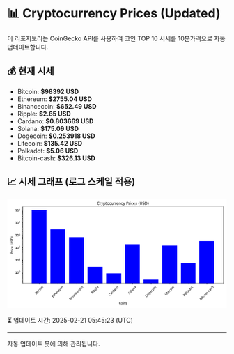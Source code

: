 
# 📊 Cryptocurrency Prices (Updated)

이 리포지토리는 CoinGecko API를 사용하여 코인 TOP 10 시세를 10분가격으로 자동 업데이트합니다.

## 💰 현재 시세
- Bitcoin: **$98392 USD**
- Ethereum: **$2755.04 USD**
- Binancecoin: **$652.49 USD**
- Ripple: **$2.65 USD**
- Cardano: **$0.803669 USD**
- Solana: **$175.09 USD**
- Dogecoin: **$0.253918 USD**
- Litecoin: **$135.42 USD**
- Polkadot: **$5.06 USD**
- Bitcoin-cash: **$326.13 USD**

## 📈 시세 그래프 (로그 스케일 적용)
![Crypto Prices](crypto_prices.png)

⏳ 업데이트 시간: 2025-02-21 05:45:23 (UTC)

---
자동 업데이트 봇에 의해 관리됩니다.
